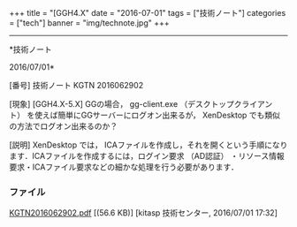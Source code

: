 ﻿+++
title = "[GGH4.X"
date = "2016-07-01"
tags = ["技術ノート"]
categories = ["tech"]
banner = "img/technote.jpg"
+++

-----------------------------------------------------------------------------------------------------------------------------

*技術ノート

2016/07/01*


[番号]
技術ノート KGTN 2016062902

[現象]
[GGH4.X-5.X] GGの場合， gg-client.exe （デスクトップクライアント）
を使えば簡単にGGサーバーにログオン出来るが， XenDesktop
でも類似の方法でログオン出来るのか？

[説明]
XenDesktop では，
ICAファイルを作成し，それを開くという手順になります．ICAファイルを作成するには，ログイン要求
（AD認証）
・リソース情報要求・ICAファイル要求などの細かな処理を行う必要があります．


### ファイル

 
 


[KGTN2016062902.pdf](http://techreport.kitasp.net/attachments/download/2766/KGTN2016062902.pdf)
 [(56.6 KB)] [kitasp 技術センター, 2016/07/01
17:32]


 


 

